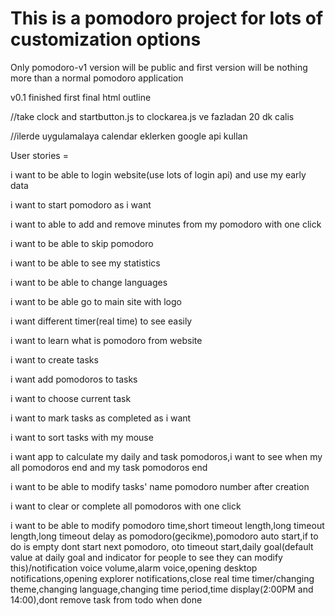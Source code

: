 # This is a pomodoro project for lots of customization options

Only pomodoro-v1 version will be public and first version will be
nothing more than a normal pomodoro application

v0.1 finished first final html outline

//take clock and startbutton.js to clockarea.js ve fazladan 20 dk calis

//ilerde uygulamalaya calendar eklerken google api kullan

User stories =

i want to be able to login website(use lots of login api) and use my early data

i want to start pomodoro as i want

i want to able to add and remove minutes from my pomodoro with one click

i want to be able to skip pomodoro

i want to be able to see my statistics

i want to be able to change languages

i want to be able go to main site with logo

i want different timer(real time) to see easily

i want to learn what is pomodoro from website

i want to create tasks

i want add pomodoros to tasks

i want to choose current task

i want to mark tasks as completed as i want

i want to sort tasks with my mouse

i want app to calculate my daily and task pomodoros,i want to see when my all pomodoros end and my task pomodoros end

i want to be able to modify tasks' name pomodoro number after creation

i want to clear or complete all pomodoros with one click

i want to be able to modify pomodoro time,short timeout length,long timeout length,long timeout delay as pomodoro(gecikme),pomodoro auto start,if to do is empty dont start next pomodoro, oto timeout start,daily goal(default value at daily goal and indicator for people to see they can modify this)/notification voice volume,alarm voice,opening desktop notifications,opening explorer notifications,close real time timer/changing theme,changing language,changing time period,time display(2:00PM and 14:00),dont remove task from todo when done
